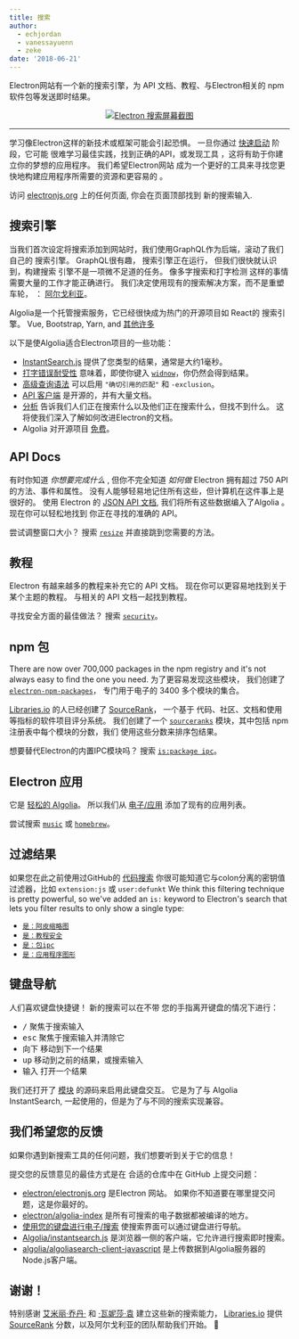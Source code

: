 ```yaml
---
title: 搜索
author:
  - echjordan
  - vanessayuenn
  - zeke
date: '2018-06-21'
---
```


Electron网站有一个新的搜索引擎，为 API 文档、教程、与Electron相关的 npm 软件包等发送即时结果。

<figure>
  <a href="https://electronjs.org/?query=resize" style="display: block; text-align: center;">
    <img class="screenshot" src="https://user-images.githubusercontent.com/2289/41683719-417ca80a-7490-11e8-9a52-fb145f4251ba.png" alt="Electron 搜索屏幕截图">
  </a>
</figure>

---

学习像Electron这样的新技术或框架可能会引起恐惧。 一旦你通过 [快速启动][] 阶段，它可能 很难学习最佳实践，找到正确的API，或发现工具 ，这将有助于你建立你的梦想的应用程序。 我们希望Electron网站 成为一个更好的工具来寻找您更快地构建应用程序所需要的资源和更容易的 。

访问 [electronjs.org](https://electronjs.org) 上的任何页面, 你会在页面顶部找到 新的搜索输入.

## 搜索引擎

当我们首次设定将搜索添加到网站时，我们使用GraphQL作为后端，滚动了我们自己的 搜索引擎。 GraphQL很有趣， 搜索引擎正在运行， 但我们很快就认识到，构建搜索 引擎不是一项微不足道的任务。 像多字搜索和打字检测 这样的事情需要大量的工作才能正确进行。 我们决定使用现有的搜索解决方案，而不是重塑车轮， ： [阿尔戈利亚][]。

Algolia是一个托管搜索服务，它已经很快成为热门的开源项目如 React的 搜索引擎。 Vue, Bootstrap, Yarn, and [其他许多](https://community.algolia.com/docsearch/)

以下是使Algolia适合Electron项目的一些功能：

- [InstantSearch.js](https://community.algolia.com/instantsearch.js) 提供了您类型的结果，通常是大约1毫秒。
- [打字错误耐受性](https://www.algolia.com/doc/guides/textual-relevance/typo-tolerance/) 意味着，即使你键入 [`widnow`][]，你仍然会得到结果。
- [高级查询语法](https://www.algolia.com/doc/api-reference/api-parameters/advancedSyntax/) 可以启用 `"确切引用的匹配"` 和 `-exclusion`。
- [API 客户端](https://www.algolia.com/doc/api-client/javascript/getting-started/) 是开源的，并有大量文档。
- [分析](https://www.algolia.com/doc/guides/analytics/analytics-overview/) 告诉我们人们正在搜索什么以及他们正在搜索什么，但找不到什么。 这将使我们深入了解如何改进Electron的文档。
- Algolia 对开源项目 [免费](https://www.algolia.com/for-open-source)。

## API Docs

有时你知道 *你想要完成什么* , 但你不完全知道 *如何做* Electron 拥有超过 750 API 的方法、事件和属性。 没有人能够轻易地记住所有这些，但计算机在这件事上是很好的。 使用 Electron 的 [JSON API 文档](https://electronjs.org/blog/api-docs-json-schema), 我们将所有这些数据编入了Algolia 。 现在你可以轻松地找到 你正在寻找的准确的 API。

尝试调整窗口大小？ 搜索 [`resize`][] 并直接跳到您需要的方法。

## 教程

Electron 有越来越多的教程来补充它的 API 文档。 现在你可以更容易地找到关于某个主题的教程。 与相关的 API 文档一起找到教程。

寻找安全方面的最佳做法？ 搜索 [`security`][]。

## npm 包

There are now over 700,000 packages in the npm registry and it's not always easy to find the one you need. 为了更容易发现这些模块， 我们创建了 [`electron-npm-packages`][]， 专门用于电子的 3400 多个模块的集合。

[Libraries.io][] 的人已经创建了 [SourceRank][]， 一个基于 代码、社区、文档和使用等指标的软件项目评分系统。 我们创建了一个 [`sourceranks`][] 模块，其中包括 npm 注册表中每个模块的分数，我们 使用这些分数来排序包结果。

想要替代Electron的内置IPC模块吗？ 搜索 [`is:package ipc`][]。

## Electron 应用

它是 [轻松的 Algolia](https://github.com/electron/algolia-indices)。 所以我们从 [电子/应用](https://github.com/electron/apps) 添加了现有的应用列表。

尝试搜索 [`music`][] 或 [`homebrew`][]。

## 过滤结果

如果您在此之前使用过GitHub的 [代码搜索](https://github.com/search) 你很可能知道它与colon分离的密钥值过滤器，比如 `extension:js` 或 `user:defunkt` We think this filtering technique is pretty powerful, so we've added an `is:` keyword to Electron's search that lets you filter results to only show a single type:

- [`是：阿皮缩略图`][]
- [`是：教程安全`][]
- [`是：包ipc`][]
- [`是：应用程序图形`][]

## 键盘导航

人们喜欢键盘快捷键！ 新的搜索可以在不带 您的手指离开键盘的情况下进行：

- <kbd>/</kbd> 聚焦于搜索输入
- <kbd>esc</kbd> 聚焦于搜索输入并清除它
- <kbd>向下</kbd> 移动到下一个结果
- <kbd>up</kbd> 移动到之前的结果，或搜索输入
- <kbd>输入</kbd> 打开一个结果

我们还打开了 [模块](https://github.com/electron/search-with-your-keyboard/) 的源码来启用此键盘交互。 它是为了与 Algolia InstantSearch, 一起使用的，但是为了与不同的搜索实现兼容。

## 我们希望您的反馈

如果你遇到新搜索工具的任何问题，我们想要听到关于它的信息！

提交您的反馈意见的最佳方式是在 合适的仓库中在 GitHub 上提交问题：

- [electron/electronjs.org](https://github.com/electron/electronjs.org) 是Electron 网站。 如果你不知道要在哪里提交问题，这是你最好的。
- [electron/algolia-index](https://github.com/electron/algolia-indices) 是所有可搜索的电子数据都被编译的地方。
- [使用您的键盘进行电子/搜索](https://github.com/electron/search-with-your-keyboard) 使搜索界面可以通过键盘进行导航。
- [Algolia/instantsearch.js](https://github.com/algolia/instantsearch.js) 是浏览器一侧的客户端，它允许进行搜索即时搜索。
- [algolia/algoliasearch-client-javascript](https://github.com/algolia/algoliasearch-client-javascript) 是上传数据到Algolia服务器的Node.js客户端。

## 谢谢！

特别感谢 [艾米丽·乔丹·](https://github.com/echjordan) 和 [·瓦妮莎·袁](https://github.com/vanessayuenn) 建立这些新的搜索能力， [Libraries.io][] 提供 [SourceRank][] 分数，以及阿尔戈利亚的团队帮助我们开始。 🍹

[`electron-npm-packages`]: https://ghub.io/electron-npm-packages
[`homebrew`]: https://electronjs.org/?query=homebrew
[`是：阿皮缩略图`]: https://electronjs.org/?query=is%3Aapi%20thumbnail
[`是：应用程序图形`]: https://electronjs.org/?query=is%3Aapp%20graphql
[`is:package ipc`]: https://electronjs.org/?query=is%3Apackage%20ipc
[`是：包ipc`]: https://electronjs.org/?query=is%3Apackage%20ipc
[`是：教程安全`]: https://electronjs.org/?query=is%3Atutorial%20security
[`music`]: https://electronjs.org/?query=music
[`resize`]: https://electronjs.org/?query=resize
[`security`]: https://electronjs.org/?query=security
[`sourceranks`]: https://github.com/nice-registry/sourceranks
[`widnow`]: https://electronjs.org/?query=widnow
[阿尔戈利亚]: https://algolia.com
[Libraries.io]: https://libraries.io
[快速启动]: https://github.com/electron/electron-quick-start
[SourceRank]: https://docs.libraries.io/overview.html#sourcerank